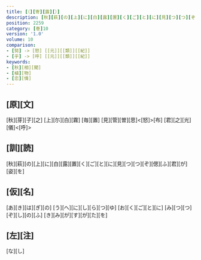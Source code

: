 ```yaml
---
title: [（][寄][露][）]
description: [秋][萩][の][上][に][白][露][置][く][ご][と][に][見][つ][つ][ぞ][偲][ふ][君][が][姿][を]
position: 2259
category: [巻]10
version: '1.0'
volume: 10
comparison:
- [努] -> [怒] [[元]][[類]][[紀]]
- [乎] -> [呼] [[元]][[類]][[紀]]
keywords:
- [秋][相][聞]
- [植][物]
- [恋][情]
---
```


## [原][文]

[秋][芽][子][之] [上][尓][白][霧] [毎][置] [見][管][曽][思]<[怒]>[布] [君][之][光][儀]<[呼]>

## [訓][読]

[秋][萩][の][上][に][白][露][置][く][ご][と][に][見][つ][つ][ぞ][偲][ふ][君][が][姿][を]

## [仮][名]

[あ][き][は][ぎ][の] [う][へ][に][し][ら][つ][ゆ] [お][く][ご][と][に] [み][つ][つ][ぞ][し][の][ふ] [き][み][が][す][が][た][を]

## [左][注]

[な][し]
